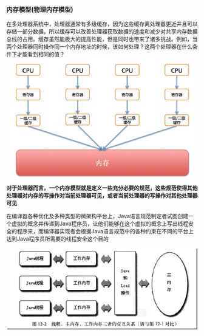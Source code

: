 ### 内存模型\(物理内存模型\)

在多处理器系统中，处理器通常有多级缓存，因为这些缓存离处理器更近并且可以存储一部分数据，所以缓存可以改善处理器获取数据的速度和减少对共享内存数据总线的占用。缓存虽然能极大的提高性能，但是同时也带来了诸多挑战。例如，当两个处理器同时操作同一个内存地址的时候，该如何处理？这两个处理器在什么条件下才能看到相同的值？![](/assets/20180413152927001.png)**对于处理器而言，一个内存模型就是定义一些充分必要的规范，这些规范使得其他处理器对内存的写操作对当前处理器可见，或者当前处理器的写操作对其他处理器可见**

在编译器各种优化及多种类型的微架构平台上，Java语言规范制定者试图创建一个虚拟的概念并传递到Java程序员，让他们能够在这个虚拟的概念上写出线程安全的程序来，而编译器实现者会根据Java语言规范中的各种约束在不同的平台上达到Java程序员所需要的线程安全这个目的

![](/assets/20180413143521001.png)

